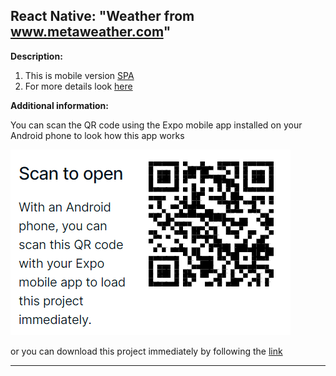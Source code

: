 ## React Native: "Weather from www.metaweather.com"

**Description:**

1. This is mobile version [SPA](https://github.com/sxidsvit/react-githubsearch)
2. For more details look [here](https://github.com/sxidsvit/react-githubsearch/blob/main/README.md)

**Additional information:**

You can scan the QR code using the Expo mobile app installed on your Android phone to look how this app works

![](./src/img/scan-to-open.png)

or you can download this project immediately by following the [link](https://expo.io/@sxidsvit/react-githubsearch-mobile)

---
